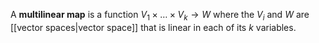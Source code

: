 A **multilinear map** is a function $V_1 \times \dots \times V_k \to W$ where the $V_i$ and $W$ are [[vector spaces|vector space]] that is linear in each of its $k$ variables.